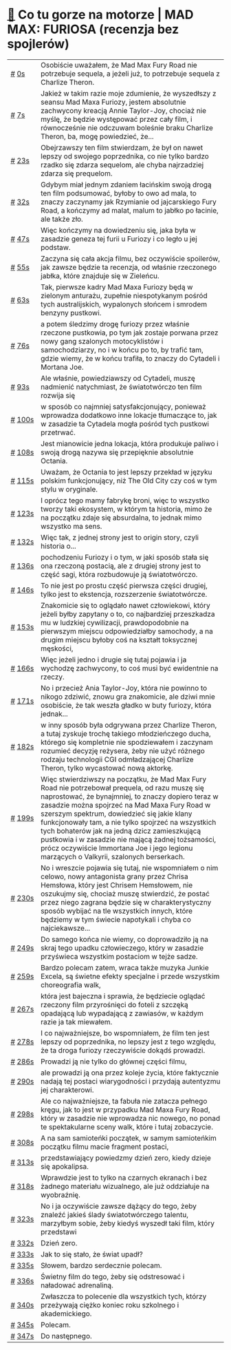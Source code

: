 # [🔗](https://www.youtube.com/watch?v=WHBIfCLT05Y) Co tu gorze na motorze | MAD MAX: FURIOSA (recenzja bez spojlerów)

<table>
    <tr id="t0">
        <td><a href="#t0">#</a>&nbsp;<a href="https://www.youtube.com/watch?v=WHBIfCLT05Y&t=0">0s</a></td>
        <td>Osobiście uważałem, że Mad Max Fury Road nie potrzebuje sequela, a jeżeli już, to potrzebuje sequela z Charlize Theron.</td>
    </tr>
    <tr id="t7">
        <td><a href="#t7">#</a>&nbsp;<a href="https://www.youtube.com/watch?v=WHBIfCLT05Y&t=7">7s</a></td>
        <td>Jakież w takim razie moje zdumienie, że wyszedłszy z seansu Mad Maxa Furiozy, jestem absolutnie zachwycony kreacją Annie Taylor-Joy, chociaż nie myślę, że będzie występować przez cały film, i równocześnie nie odczuwam boleśnie braku Charlize Theron, ba, mogę powiedzieć, że...</td>
    </tr>
    <tr id="t23">
        <td><a href="#t23">#</a>&nbsp;<a href="https://www.youtube.com/watch?v=WHBIfCLT05Y&t=23">23s</a></td>
        <td>Obejrzawszy ten film stwierdzam, że był on nawet lepszy od swojego poprzednika, co nie tylko bardzo rzadko się zdarza sequelom, ale chyba najrzadziej zdarza się prequelom.</td>
    </tr>
    <tr id="t32">
        <td><a href="#t32">#</a>&nbsp;<a href="https://www.youtube.com/watch?v=WHBIfCLT05Y&t=32">32s</a></td>
        <td>Gdybym miał jednym zdaniem łacińskim swoją drogą ten film podsumować, byłoby to owo ad mala, to znaczy zaczynamy jak Rzymianie od jajcarskiego Fury Road, a kończymy ad malat, malum to jabłko po łacinie, ale także zło.</td>
    </tr>
    <tr id="t47">
        <td><a href="#t47">#</a>&nbsp;<a href="https://www.youtube.com/watch?v=WHBIfCLT05Y&t=47">47s</a></td>
        <td>Więc kończymy na dowiedzeniu się, jaka była w zasadzie geneza tej furii u Furiozy i co legło u jej podstaw.</td>
    </tr>
    <tr id="t55">
        <td><a href="#t55">#</a>&nbsp;<a href="https://www.youtube.com/watch?v=WHBIfCLT05Y&t=55">55s</a></td>
        <td>Zaczyna się cała akcja filmu, bez oczywiście spoilerów, jak zawsze będzie ta recenzja, od właśnie rzeczonego jabłka, które znajduje się w Zieleńcu.</td>
    </tr>
    <tr id="t63">
        <td><a href="#t63">#</a>&nbsp;<a href="https://www.youtube.com/watch?v=WHBIfCLT05Y&t=63">63s</a></td>
        <td>Tak, pierwsze kadry Mad Maxa Furiozy będą w zielonym anturażu, zupełnie niespotykanym pośród tych australijskich, wypalonych słońcem i smrodem benzyny pustkowi.</td>
    </tr>
    <tr id="t76">
        <td><a href="#t76">#</a>&nbsp;<a href="https://www.youtube.com/watch?v=WHBIfCLT05Y&t=76">76s</a></td>
        <td>a potem śledzimy drogę furiozy przez właśnie rzeczone pustkowia, po tym jak zostaje porwana przez nowy gang szalonych motocyklistów i samochodziarzy, no i w końcu po to, by trafić tam, gdzie wiemy, że w końcu trafiła, to znaczy do Cytadeli i Mortana Joe.</td>
    </tr>
    <tr id="t93">
        <td><a href="#t93">#</a>&nbsp;<a href="https://www.youtube.com/watch?v=WHBIfCLT05Y&t=93">93s</a></td>
        <td>Ale właśnie, powiedziawszy od Cytadeli, muszę nadmienić natychmiast, że światotwórczo ten film rozwija się</td>
    </tr>
    <tr id="t100">
        <td><a href="#t100">#</a>&nbsp;<a href="https://www.youtube.com/watch?v=WHBIfCLT05Y&t=100">100s</a></td>
        <td>w sposób co najmniej satysfakcjonujący, ponieważ wprowadza dodatkowo inne lokacje tłumaczące to, jak w zasadzie ta Cytadela mogła pośród tych pustkowi przetrwać.</td>
    </tr>
    <tr id="t108">
        <td><a href="#t108">#</a>&nbsp;<a href="https://www.youtube.com/watch?v=WHBIfCLT05Y&t=108">108s</a></td>
        <td>Jest mianowicie jedna lokacja, która produkuje paliwo i swoją drogą nazywa się przepięknie absolutnie Octania.</td>
    </tr>
    <tr id="t115">
        <td><a href="#t115">#</a>&nbsp;<a href="https://www.youtube.com/watch?v=WHBIfCLT05Y&t=115">115s</a></td>
        <td>Uważam, że Octania to jest lepszy przekład w języku polskim funkcjonujący, niż The Old City czy coś w tym stylu w oryginale.</td>
    </tr>
    <tr id="t123">
        <td><a href="#t123">#</a>&nbsp;<a href="https://www.youtube.com/watch?v=WHBIfCLT05Y&t=123">123s</a></td>
        <td>I oprócz tego mamy fabrykę broni, więc to wszystko tworzy taki ekosystem, w którym ta historia, mimo że na początku zdaje się absurdalna, to jednak mimo wszystko ma sens.</td>
    </tr>
    <tr id="t132">
        <td><a href="#t132">#</a>&nbsp;<a href="https://www.youtube.com/watch?v=WHBIfCLT05Y&t=132">132s</a></td>
        <td>Więc tak, z jednej strony jest to origin story, czyli historia o...</td>
    </tr>
    <tr id="t136">
        <td><a href="#t136">#</a>&nbsp;<a href="https://www.youtube.com/watch?v=WHBIfCLT05Y&t=136">136s</a></td>
        <td>pochodzeniu Furiozy i o tym, w jaki sposób stała się ona rzeczoną postacią, ale z drugiej strony jest to część sagi, która rozbudowuje ją światotwórczo.</td>
    </tr>
    <tr id="t146">
        <td><a href="#t146">#</a>&nbsp;<a href="https://www.youtube.com/watch?v=WHBIfCLT05Y&t=146">146s</a></td>
        <td>To nie jest po prostu część pierwsza części drugiej, tylko jest to ekstencja, rozszerzenie światotwórcze.</td>
    </tr>
    <tr id="t153">
        <td><a href="#t153">#</a>&nbsp;<a href="https://www.youtube.com/watch?v=WHBIfCLT05Y&t=153">153s</a></td>
        <td>Znakomicie się to oglądało nawet człowiekowi, który jeżeli byłby zapytany o to, co najbardziej przeszkadza mu w ludzkiej cywilizacji, prawdopodobnie na pierwszym miejscu odpowiedziałby samochody, a na drugim miejscu byłoby coś na kształt toksycznej męskości,</td>
    </tr>
    <tr id="t166">
        <td><a href="#t166">#</a>&nbsp;<a href="https://www.youtube.com/watch?v=WHBIfCLT05Y&t=166">166s</a></td>
        <td>Więc jeżeli jedno i drugie się tutaj pojawia i ja wychodzę zachwycony, to coś musi być ewidentnie na rzeczy.</td>
    </tr>
    <tr id="t171">
        <td><a href="#t171">#</a>&nbsp;<a href="https://www.youtube.com/watch?v=WHBIfCLT05Y&t=171">171s</a></td>
        <td>No i przecież Ania Taylor-Joy, która nie powinno to nikogo zdziwić, znowu gra znakomicie, ale dziwi mnie osobiście, że tak weszła gładko w buty furiozy, która jednak...</td>
    </tr>
    <tr id="t182">
        <td><a href="#t182">#</a>&nbsp;<a href="https://www.youtube.com/watch?v=WHBIfCLT05Y&t=182">182s</a></td>
        <td>w inny sposób była odgrywana przez Charlize Theron, a tutaj zyskuje trochę takiego młodzieńczego ducha, którego się kompletnie nie spodziewałem i zaczynam rozumieć decyzję reżysera, żeby nie użyć różnego rodzaju technologii CGI odmładzającej Charlize Theron, tylko wycastować nową aktorkę.</td>
    </tr>
    <tr id="t199">
        <td><a href="#t199">#</a>&nbsp;<a href="https://www.youtube.com/watch?v=WHBIfCLT05Y&t=199">199s</a></td>
        <td>Więc stwierdziwszy na początku, że Mad Max Fury Road nie potrzebował prequela, od razu muszę się naprostować, że bynajmniej, to znaczy dopiero teraz w zasadzie można spojrzeć na Mad Maxa Fury Road w szerszym spektrum, dowiedzieć się jakie klany funkcjonowały tam, a nie tylko spojrzeć na wszystkich tych bohaterów jak na jedną dzicz zamieszkującą pustkowia i w zasadzie nie mającą żadnej tożsamości, prócz oczywiście Immortana Joe i jego legionu marzących o Valkyrii, szalonych berserkach.</td>
    </tr>
    <tr id="t230">
        <td><a href="#t230">#</a>&nbsp;<a href="https://www.youtube.com/watch?v=WHBIfCLT05Y&t=230">230s</a></td>
        <td>No i wreszcie pojawia się tutaj, nie wspomniałem o nim celowo, nowy antagonista grany przez Chrisa Hemsłowa, który jest Chrisem Hemsłowem, nie oszukujmy się, chociaż muszę stwierdzić, że postać przez niego zagrana będzie się w charakterystyczny sposób wybijać na tle wszystkich innych, które będziemy w tym świecie napotykali i chyba co najciekawsze...</td>
    </tr>
    <tr id="t249">
        <td><a href="#t249">#</a>&nbsp;<a href="https://www.youtube.com/watch?v=WHBIfCLT05Y&t=249">249s</a></td>
        <td>Do samego końca nie wiemy, co doprowadziło ją na skraj tego upadku człowieczego, który w zasadzie przyświeca wszystkim postaciom w tejże sadze.</td>
    </tr>
    <tr id="t259">
        <td><a href="#t259">#</a>&nbsp;<a href="https://www.youtube.com/watch?v=WHBIfCLT05Y&t=259">259s</a></td>
        <td>Bardzo polecam zatem, wraca także muzyka Junkie Excela, są świetne efekty specjalne i przede wszystkim choreografia walk,</td>
    </tr>
    <tr id="t267">
        <td><a href="#t267">#</a>&nbsp;<a href="https://www.youtube.com/watch?v=WHBIfCLT05Y&t=267">267s</a></td>
        <td>która jest bajeczna i sprawia, że będziecie oglądać rzeczony film przyrośnięci do foteli z szczęką opadającą lub wypadającą z zawiasów, w każdym razie ja tak miewałem.</td>
    </tr>
    <tr id="t278">
        <td><a href="#t278">#</a>&nbsp;<a href="https://www.youtube.com/watch?v=WHBIfCLT05Y&t=278">278s</a></td>
        <td>I co najważniejsze, bo wspomniałem, że film ten jest lepszy od poprzednika, no lepszy jest z tego względu, że ta droga furiozy rzeczywiście dokądś prowadzi.</td>
    </tr>
    <tr id="t286">
        <td><a href="#t286">#</a>&nbsp;<a href="https://www.youtube.com/watch?v=WHBIfCLT05Y&t=286">286s</a></td>
        <td>Prowadzi ją nie tylko do głównej części filmu,</td>
    </tr>
    <tr id="t290">
        <td><a href="#t290">#</a>&nbsp;<a href="https://www.youtube.com/watch?v=WHBIfCLT05Y&t=290">290s</a></td>
        <td>ale prowadzi ją ona przez koleje życia, które faktycznie nadają tej postaci wiarygodności i przydają autentyzmu jej charakterowi.</td>
    </tr>
    <tr id="t298">
        <td><a href="#t298">#</a>&nbsp;<a href="https://www.youtube.com/watch?v=WHBIfCLT05Y&t=298">298s</a></td>
        <td>Ale co najważniejsze, ta fabuła nie zatacza pełnego kręgu, jak to jest w przypadku Mad Maxa Fury Road, który w zasadzie nie wprowadza nic nowego, no ponad te spektakularne sceny walk, które i tutaj zobaczycie.</td>
    </tr>
    <tr id="t308">
        <td><a href="#t308">#</a>&nbsp;<a href="https://www.youtube.com/watch?v=WHBIfCLT05Y&t=308">308s</a></td>
        <td>A na sam samioteńki początek, w samym samioteńkim początku filmu macie fragment postaci,</td>
    </tr>
    <tr id="t313">
        <td><a href="#t313">#</a>&nbsp;<a href="https://www.youtube.com/watch?v=WHBIfCLT05Y&t=313">313s</a></td>
        <td>przedstawiający powiedzmy dzień zero, kiedy dzieje się apokalipsa.</td>
    </tr>
    <tr id="t318">
        <td><a href="#t318">#</a>&nbsp;<a href="https://www.youtube.com/watch?v=WHBIfCLT05Y&t=318">318s</a></td>
        <td>Wprawdzie jest to tylko na czarnych ekranach i bez żadnego materiału wizualnego, ale już oddziałuje na wyobraźnię.</td>
    </tr>
    <tr id="t323">
        <td><a href="#t323">#</a>&nbsp;<a href="https://www.youtube.com/watch?v=WHBIfCLT05Y&t=323">323s</a></td>
        <td>No i ja oczywiście zawsze dążący do tego, żeby znaleźć jakieś ślady światotwórczego talentu, marzyłbym sobie, żeby kiedyś wyszedł taki film, który przedstawi</td>
    </tr>
    <tr id="t332">
        <td><a href="#t332">#</a>&nbsp;<a href="https://www.youtube.com/watch?v=WHBIfCLT05Y&t=332">332s</a></td>
        <td>Dzień zero.</td>
    </tr>
    <tr id="t333">
        <td><a href="#t333">#</a>&nbsp;<a href="https://www.youtube.com/watch?v=WHBIfCLT05Y&t=333">333s</a></td>
        <td>Jak to się stało, że świat upadł?</td>
    </tr>
    <tr id="t335">
        <td><a href="#t335">#</a>&nbsp;<a href="https://www.youtube.com/watch?v=WHBIfCLT05Y&t=335">335s</a></td>
        <td>Słowem, bardzo serdecznie polecam.</td>
    </tr>
    <tr id="t336">
        <td><a href="#t336">#</a>&nbsp;<a href="https://www.youtube.com/watch?v=WHBIfCLT05Y&t=336">336s</a></td>
        <td>Świetny film do tego, żeby się odstresować i naładować adrenaliną.</td>
    </tr>
    <tr id="t340">
        <td><a href="#t340">#</a>&nbsp;<a href="https://www.youtube.com/watch?v=WHBIfCLT05Y&t=340">340s</a></td>
        <td>Zwłaszcza to polecenie dla wszystkich tych, którzy przeżywają ciężko koniec roku szkolnego i akademickiego.</td>
    </tr>
    <tr id="t345">
        <td><a href="#t345">#</a>&nbsp;<a href="https://www.youtube.com/watch?v=WHBIfCLT05Y&t=345">345s</a></td>
        <td>Polecam.</td>
    </tr>
    <tr id="t347">
        <td><a href="#t347">#</a>&nbsp;<a href="https://www.youtube.com/watch?v=WHBIfCLT05Y&t=347">347s</a></td>
        <td>Do następnego.</td>
    </tr>
</table>
